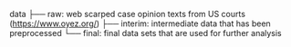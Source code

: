 data
├── raw: web scarped case opinion texts from US courts (https://www.oyez.org/)
├── interim: intermediate data that has been preprocessed
└── final: final data sets that are used for further analysis
